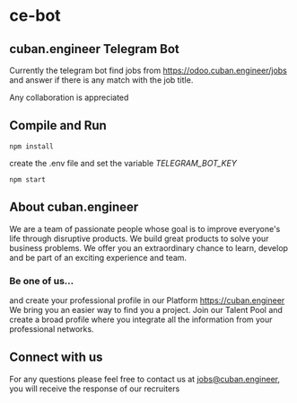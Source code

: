 # ce-bot
## cuban.engineer Telegram Bot

Currently the telegram bot find jobs from https://odoo.cuban.engineer/jobs and answer if there is any match with the job title.

Any collaboration is appreciated

## Compile and Run
```
npm install
```
create the .env file and set the variable *TELEGRAM_BOT_KEY*
```
npm start
```

## About cuban.engineer
We are a team of passionate people whose goal is to improve everyone's life through disruptive products. We build great products to solve your business problems.
We offer you an extraordinary chance to learn, develop and be part of an exciting experience and team.

### Be one of us...
and create your professional profile in our Platform https://cuban.engineer
We bring you an easier way to find you a project. Join our Talent Pool and create a broad profile where you integrate all the information from your professional networks.

## Connect with us
For any questions please feel free to contact us at jobs@cuban.engineer, you will receive the response of our recruiters

